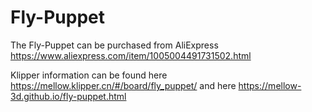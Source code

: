 # Fly-Puppet

The Fly-Puppet can be purchased from AliExpress https://www.aliexpress.com/item/1005004491731502.html

Klipper information can be found here https://mellow.klipper.cn/#/board/fly_puppet/ and here https://mellow-3d.github.io/fly-puppet.html
